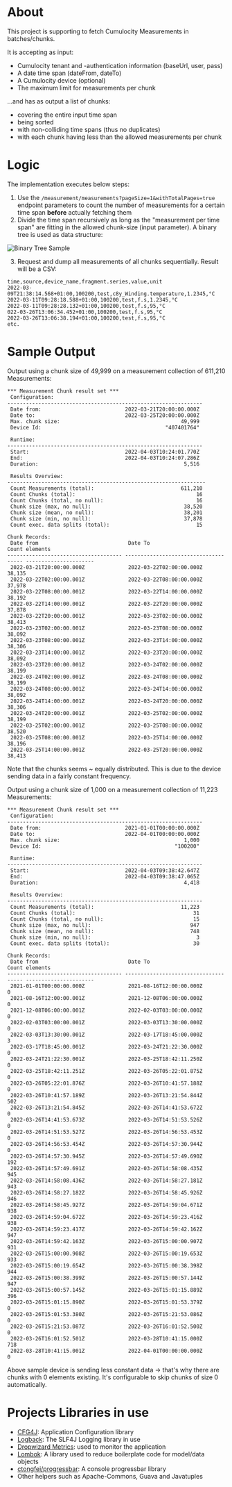 
# About

This project is supporting to fetch Cumulocity Measurements in batches/chunks. 

It is accepting as input:
* Cumulocity tenant and -authentication information (baseUrl, user, pass)
* A date time span (dateFrom, dateTo)
* A Cumulocity device (optional)
* The maximum limit for measurements per chunk 

...and has as output a list of chunks:
* covering the entire input time span
* being sorted
* with non-colliding time spans (thus no duplicates)
* with each chunk having less than the allowed measurements per chunk

# Logic

The implementation executes below steps:

1) Use the `/measurement/measurements?pageSize=1&withTotalPages=true` endpoint parameters to count the number of measurements for a certain time span **before** actually fetching them
2) Divide the time span recursively as long as the "measurement per time span" are fitting in the allowed chunk-size (input parameter). A binary tree is used as data structure:

![Binary Tree Sample](/resources/imgs/binaryTreeReadme.png)

3) Request and dump all measurements of all chunks sequentially. Result will be a CSV:

```csv
time,source,device_name,fragment.series,value,unit
2022-03-09T21:38:14.568+01:00,100200,test,c8y_Winding.temperature,1.2345,°C
2022-03-11T09:28:18.588+01:00,100200,test,f.s,1.2345,°C
2022-03-11T09:28:28.132+01:00,100200,test,f.s,95,°C
022-03-26T13:06:34.452+01:00,100200,test,f.s,95,°C
2022-03-26T13:06:38.194+01:00,100200,test,f.s,95,°C
etc.
```

# Sample Output

Output using a chunk size of 49,999 on a measurement collection of 611,210 Measurements:
```
*** Measurement Chunk result set ***
 Configuration:                                                
---------------------------------------------------------------
 Date from:                           2022-03-21T20:00:00.000Z 
 Date to:                             2022-03-25T20:00:00.000Z 
 Max. chunk size:                                       49,999 
 Device Id:                                        "407401764" 

 Runtime:                                                      
---------------------------------------------------------------
 Start:                               2022-04-03T10:24:01.770Z 
 End:                                 2022-04-03T10:24:07.286Z 
 Duration:                                               5,516 

 Results Overview:                                              
----------------------------------------------------------------
 Count Measurements (total):                            611,210 
 Count Chunks (total):                                       16 
 Count Chunks (total, no null):                              16 
 Chunk size (max, no null):                              38,520 
 Chunk size (mean, no null):                             38,201 
 Chunk size (min, no null):                              37,878 
 Count exec. data splits (total):                            15 

Chunk Records:
 Date from                             Date To                               Count elements       
------------------------------------- ------------------------------------- ----------------------
 2022-03-21T20:00:00.000Z              2022-03-22T02:00:00.000Z                            38,135 
 2022-03-22T02:00:00.001Z              2022-03-22T08:00:00.000Z                            37,978 
 2022-03-22T08:00:00.001Z              2022-03-22T14:00:00.000Z                            38,192 
 2022-03-22T14:00:00.001Z              2022-03-22T20:00:00.000Z                            37,878 
 2022-03-22T20:00:00.001Z              2022-03-23T02:00:00.000Z                            38,413 
 2022-03-23T02:00:00.001Z              2022-03-23T08:00:00.000Z                            38,092 
 2022-03-23T08:00:00.001Z              2022-03-23T14:00:00.000Z                            38,306 
 2022-03-23T14:00:00.001Z              2022-03-23T20:00:00.000Z                            38,092 
 2022-03-23T20:00:00.001Z              2022-03-24T02:00:00.000Z                            38,199 
 2022-03-24T02:00:00.001Z              2022-03-24T08:00:00.000Z                            38,199 
 2022-03-24T08:00:00.001Z              2022-03-24T14:00:00.000Z                            38,092 
 2022-03-24T14:00:00.001Z              2022-03-24T20:00:00.000Z                            38,306 
 2022-03-24T20:00:00.001Z              2022-03-25T02:00:00.000Z                            38,199 
 2022-03-25T02:00:00.001Z              2022-03-25T08:00:00.000Z                            38,520 
 2022-03-25T08:00:00.001Z              2022-03-25T14:00:00.000Z                            38,196 
 2022-03-25T14:00:00.001Z              2022-03-25T20:00:00.000Z                            38,413 
```
Note that the chunks seems ~ equally distributed. This is due to the device sending data in a fairly constant frequency.


Output using a chunk size of 1,000 on a measurement collection of 11,223 Measurements:

```
*** Measurement Chunk result set ***
 Configuration:                                                
---------------------------------------------------------------
 Date from:                           2021-01-01T00:00:00.000Z 
 Date to:                             2022-04-01T00:00:00.000Z 
 Max. chunk size:                                        1,000 
 Device Id:                                           "100200" 

 Runtime:                                                      
---------------------------------------------------------------
 Start:                               2022-04-03T09:38:42.647Z 
 End:                                 2022-04-03T09:38:47.065Z 
 Duration:                                               4,418 

 Results Overview:                                             
---------------------------------------------------------------
 Count Measurements (total):                            11,223 
 Count Chunks (total):                                      31 
 Count Chunks (total, no null):                             15 
 Chunk size (max, no null):                                947 
 Chunk size (mean, no null):                               748 
 Chunk size (min, no null):                                  3 
 Count exec. data splits (total):                           30 

Chunk Records:
 Date from                             Date To                               Count elements       
------------------------------------- ------------------------------------- ----------------------
 2021-01-01T00:00:00.000Z              2021-08-16T12:00:00.000Z                                 0 
 2021-08-16T12:00:00.001Z              2021-12-08T06:00:00.000Z                                 0 
 2021-12-08T06:00:00.001Z              2022-02-03T03:00:00.000Z                                 0 
 2022-02-03T03:00:00.001Z              2022-03-03T13:30:00.000Z                                 0 
 2022-03-03T13:30:00.001Z              2022-03-17T18:45:00.000Z                                 3 
 2022-03-17T18:45:00.001Z              2022-03-24T21:22:30.000Z                                 0 
 2022-03-24T21:22:30.001Z              2022-03-25T18:42:11.250Z                                 0 
 2022-03-25T18:42:11.251Z              2022-03-26T05:22:01.875Z                                 0 
 2022-03-26T05:22:01.876Z              2022-03-26T10:41:57.188Z                                 0 
 2022-03-26T10:41:57.189Z              2022-03-26T13:21:54.844Z                               502 
 2022-03-26T13:21:54.845Z              2022-03-26T14:41:53.672Z                                 0 
 2022-03-26T14:41:53.673Z              2022-03-26T14:51:53.526Z                                 0 
 2022-03-26T14:51:53.527Z              2022-03-26T14:56:53.453Z                                 0 
 2022-03-26T14:56:53.454Z              2022-03-26T14:57:30.944Z                                 0 
 2022-03-26T14:57:30.945Z              2022-03-26T14:57:49.690Z                               192 
 2022-03-26T14:57:49.691Z              2022-03-26T14:58:08.435Z                               945 
 2022-03-26T14:58:08.436Z              2022-03-26T14:58:27.181Z                               943 
 2022-03-26T14:58:27.182Z              2022-03-26T14:58:45.926Z                               946 
 2022-03-26T14:58:45.927Z              2022-03-26T14:59:04.671Z                               938 
 2022-03-26T14:59:04.672Z              2022-03-26T14:59:23.416Z                               938 
 2022-03-26T14:59:23.417Z              2022-03-26T14:59:42.162Z                               947 
 2022-03-26T14:59:42.163Z              2022-03-26T15:00:00.907Z                               931 
 2022-03-26T15:00:00.908Z              2022-03-26T15:00:19.653Z                               933 
 2022-03-26T15:00:19.654Z              2022-03-26T15:00:38.398Z                               944 
 2022-03-26T15:00:38.399Z              2022-03-26T15:00:57.144Z                               947 
 2022-03-26T15:00:57.145Z              2022-03-26T15:01:15.889Z                               396 
 2022-03-26T15:01:15.890Z              2022-03-26T15:01:53.379Z                                 0 
 2022-03-26T15:01:53.380Z              2022-03-26T15:21:53.086Z                                 0 
 2022-03-26T15:21:53.087Z              2022-03-26T16:01:52.500Z                                 0 
 2022-03-26T16:01:52.501Z              2022-03-28T10:41:15.000Z                               718 
 2022-03-28T10:41:15.001Z              2022-04-01T00:00:00.000Z                                 0 
```
Above sample device is sending less constant data -> that's why there are chunks with 0 elements existing. It's configurable to skip chunks of size 0 automatically.

# Projects Libraries in use

* [CFG4J](http://www.cfg4j.org/): Application Configuration library
* [Logback](https://logback.qos.ch/): The SLF4J Logging library in use
* [Dropwizard Metrics](https://metrics.dropwizard.io/4.2.0/): used to monitor the application
* [Lombok](https://projectlombok.org/): A library used to reduce boilerplate code for model/data objects
* [ctongfei/progressbar](https://github.com/ctongfei/progressbar): A console progressbar library
* Other helpers such as Apache-Commons, Guava and Javatuples